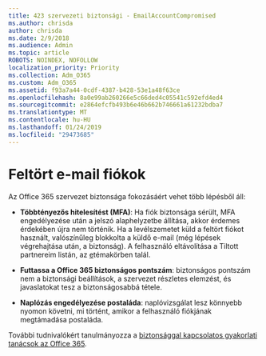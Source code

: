 ```yaml
---
title: 423 szervezeti biztonsági - EmailAccountCompromised
ms.author: chrisda
author: chrisda
ms.date: 2/9/2018
ms.audience: Admin
ms.topic: article
ROBOTS: NOINDEX, NOFOLLOW
localization_priority: Priority
ms.collection: Adm_O365
ms.custom: Adm_O365
ms.assetid: f93a7a44-0cdf-4387-b428-53e1a48f63ce
ms.openlocfilehash: 8a0e99ab260266e5c66ded4c05541c592efd4ed4
ms.sourcegitcommit: e2864efcfb493b6e46b662b746661a61232bdba7
ms.translationtype: MT
ms.contentlocale: hu-HU
ms.lasthandoff: 01/24/2019
ms.locfileid: "29473685"
---
```

# <a name="compromised-email-accounts"></a>Feltört e-mail fiókok

Az Office 365 szervezet biztonsága fokozásáért vehet több lépésből áll:
  
- **Többtényezős hitelesítést (MFA)**: Ha fiók biztonsága sérült, MFA engedélyezése után a jelszó alaphelyzetbe állítása, akkor érdemes érdekében újra nem történik. Ha a levélszemetet küld a feltört fiókot használt, valószínűleg blokkolta a küldő e-mail (még lépések végrehajtása után, a biztonság). A felhasználó eltávolítása a Tiltott partnereim listán, az [e](https://technet.microsoft.com/library/ms.exch.eac.actioncenter.aspx)témakörben talál.
    
- **Futtassa a Office 365 biztonságos pontszám**: biztonságos pontszám nem a biztonsági beállítások, a szervezet részletes elemzést, és javaslatokat tesz a biztonságosabbá tétele.
    
- **Naplózás engedélyezése postaláda**: naplóvizsgálat lesz könnyebb nyomon követni, mi történt, amikor a felhasználó fiókjának megtámadása postaláda.
    
További tudnivalókért tanulmányozza a [biztonsággal kapcsolatos gyakorlati tanácsok az Office 365](https://support.office.com/article/9295e396-e53d-49b9-ae9b-0b5828cdedc3.aspx).
  

